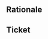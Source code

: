 <!-- Provide a general summary of your changes in the Title above -->

## Rationale

<!--
  Summarize the goals of making this change and how this change accomplishes those goals. Why should this pull request be accepted?

  Provide enough information in this section such that any engineer reviewing this pull request can understand why and how this change is being made. Screenshots are helpful in demonstrating visual updates.

  Consider answering any of these prompts that are pertinent:
  * What tradeoffs did you make in deciding how to address this change? What alternative implementation(s) did you consider?
  * What are you unsure of that might need specific review?
  * Does this change need a release plan?
  * Does this change introduce tech debt that will need to be addressed in the future? (Who will do that work?)

  Remember: a good description will make your proposed change easier to review, and provides a valuable documentation artifact.
-->

## Ticket

<!--
  Please post a link to any relevant work tickets here, in order to make it easy for future engineers to find the original issue or feature request for additional context.

  Alternatively, if this pull request is in response to an incident, provide a link to the incident report.
-->

